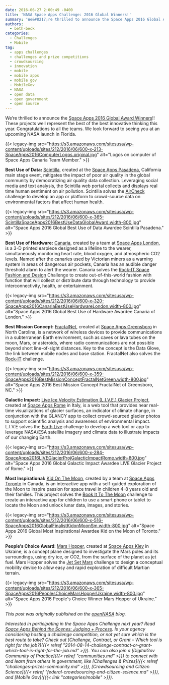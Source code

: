 ```yaml
---
date: 2016-06-27 2:00:49 -0400
title: 'NASA Space Apps Challenge: 2016 Global Winners!'
summary: 'We&#8217;re thrilled to announce the Space Apps 2016 Global Award Winners!! These projects well represent the best of the best innovative thinking this year. Congratulations to all the teams. We look forward to seeing you at an upcoming NASA launch in Florida.'
authors:
  - beth-beck
categories:
  - Challenges
  - Mobile
tag:
  - apps challenges
  - challenges and prize competitions
  - crowdsourcing
  - innovation
  - mobile
  - mobile apps
  - mobile gov
  - MobileGov
  - NASA
  - open data
  - open government
  - open source
---
```


We&#8217;re thrilled to announce the <a href="https://2016.spaceappschallenge.org/awards" target="_blank">Space Apps 2016 Global Award Winners</a>!! These projects well represent the best of the best innovative thinking this year. Congratulations to all the teams. We look forward to seeing you at an upcoming NASA launch in Florida.

{{< legacy-img src="https://s3.amazonaws.com/sitesusa/wp-content/uploads/sites/212/2016/06/600-x-213-SpaceApps2016ComputerLogos.original.jpg" alt="Logos on computer of Space Apps Canaria Team Member." >}}

**Best Use of Data:** <a href="https://2016.spaceappschallenge.org/challenges/earth/aircheck/projects/scintilla" target="_blank">Scintilla</a>, created at the <a href="https://2016.spaceappschallenge.org/locations/pasadena-ca-usa" target="_blank">Space Apps Pasadena</a>, California main stage event, mitigates the impact of poor air quality in the global community by democratizing air quality data collection. Leveraging social media and text analysis, the Scintilla web portal collects and displays real time human sentiment on air pollution. Scintilla solves the <a href="https://2016.spaceappschallenge.org/challenges/earth/aircheck" target="_blank">AirCheck</a> challenge to develop an app or platform to crowd-source data on environmental factors that affect human health.

{{< legacy-img src="https://s3.amazonaws.com/sitesusa/wp-content/uploads/sites/212/2016/06/600-x-365-ScintillaSpaceApps2016BestUseDataGlobalAward.width-800.jpg" alt="Space Apps 2016 Global Best Use of Data Awardee Scintilla Pasadena." >}}

**Best Use of Hardware:** <a href="https://2016.spaceappschallenge.org/challenges/space-station/rock-it-space-fashion-and-design/projects/canaria" target="_blank">Canaria</a>, created by a team at <a href="https://2016.spaceappschallenge.org/locations/london-england" target="_blank">Space Apps London</a>, is a 3-D printed earpiece designed as a lifeline to the wearer, simultaneously monitoring heart rate, blood oxygen, and atmospheric CO2 levels. Named after the canaries used by Victorian miners as a warning system in areas of dangerous air pockets, Canaria has an audible danger threshold alarm to alert the wearer. Canaria solves the <a href="https://2016.spaceappschallenge.org/challenges/space-station/rock-it-space-fashion-and-design" target="_blank">Rock-IT Space Fashion and Design</a> Challenge to create out-of-this-world fashion with function that will collect or distribute data through technology to provide interconnectivity, health, or entertainment.

{{< legacy-img src="https://s3.amazonaws.com/sitesusa/wp-content/uploads/sites/212/2016/06/600-x-320-SpaceApps2016CanariaBestUseHardwareLondon.width-800.jpg" alt="Space Apps 2016 Global Best Use of Hardware Awardee Canaria of London." >}}

**Best Mission Concept:** <a href="https://2016.spaceappschallenge.org/challenges/space-station/rock-it-space-fashion-and-design/projects/fractalnet" target="_blank">FractalNet</a>, created at <a href="https://2016.spaceappschallenge.org/locations/greensboro-nc-usa" target="_blank">Space Apps Greensboro</a> in North Carolina, is a network of wireless devices to provide communications in a subterranean Earth environment, such as caves or lava tubes on the moon, Mars, or asteroids, where radio communications are not possible beyond short line-of-sight distances. Key to the concept is the Data Glove, the link between mobile nodes and base station. FractalNet also solves the <a href="https://2016.spaceappschallenge.org/challenges/space-station/rock-it-space-fashion-and-design" target="_blank">Rock-IT</a> challenge.

{{< legacy-img src="https://s3.amazonaws.com/sitesusa/wp-content/uploads/sites/212/2016/06/600-x-359-SpaceApps2016BestMissionConceptFractalNetGreen.width-800.jpg" alt="Space Apps 2016 Best Mission Concept FractalNet of Greensboro, NC." >}}

**Galactic Impact:** <a href="https://2016.spaceappschallenge.org/challenges/earth/earth-live/projects/l.i.v.e.-glacier-project-ice-cream-team" target="_blank">Live Ice Velocity Estimation (L.I.V.E.) Glacier Project</a>, created at <a href="https://2016.spaceappschallenge.org/locations/rome-italy" target="_blank">Space Apps Rome</a> in Italy, is a web tool that provides near real-time visualizations of glacier surfaces, an indicator of climate change, in conjunction with the GLANCY app to collect crowd-sourced glacier photos to support scientific analysis and awareness of environmental impact. L.I.V.E solves the <a href="https://2016.spaceappschallenge.org/challenges/earth/earth-live" target="_blank">Earth Live</a> challenge to develop a web tool or app to leverage NASA/ESA satellite imagery and climate data to illustrate impacts of our changing Earth.

{{< legacy-img src="https://s3.amazonaws.com/sitesusa/wp-content/uploads/sites/212/2016/06/600-x-284-SpaceApps2016LIVEGlacierProjGalacticImpactRome.width-800.jpg" alt="Space Apps 2016 Global Galactic Impact Awardee LIVE Glacier Project of Rome." >}}

**Most Inspirational:** <a href="https://2016.spaceappschallenge.org/challenges/solar-system/book-it-to-the-moon/projects/kid-on-the-moon" target="_blank">Kid On The Moon</a>, created by a team at <a href="https://2016.spaceappschallenge.org/locations/toronto-on-canada" target="_blank">Space Apps Toronto</a> in Canada, is an interactive app with a self-guided exploration of the Moon to inspire passion for space travel in children 4-8 years old and their families. This project solves the <a href="https://2016.spaceappschallenge.org/challenges/solar-system/book-it-to-the-moon" target="_blank">Book It To The Moon</a> challenge to create an interactive app for children to use a smart phone or tablet to locate the Moon and unlock lunar data, images, and stories.

{{< legacy-img src="https://s3.amazonaws.com/sitesusa/wp-content/uploads/sites/212/2016/06/600-x-516-SpaceApps2016GlobalFinalistKidonMoonSm.width-800.jpg" alt="Space Apps 2016 Global Most Inspirational Awardee Kid on the Moon of Toronto." >}}

**People’s Choice Award**: <a href="https://2016.spaceappschallenge.org/challenges/tech/jet-set-mars/projects/mars-hopper" target="_blank">Mars Hopper</a>, created at <a href="https://2016.spaceappschallenge.org/locations/kiev-ukraine" target="_blank">Space Apps Kiev</a> in Ukraine, is a concept plane designed to investigate the Mars poles and its surroundings, using dry ice, or CO2, from the surface of the planet as jet fuel. Mars Hopper solves the <a href="https://2016.spaceappschallenge.org/challenges/tech/jet-set-mars" target="_blank">Jet Set Mars</a> challenge to design a conceptual mobility device to allow easy and rapid exploration of difficult Martian terrain.

{{< legacy-img src="https://s3.amazonaws.com/sitesusa/wp-content/uploads/sites/212/2016/06/600-x-365-SpaceApps2016PeoplesChoiceMarsHopperUkraine.width-800.jpg" alt="Space Apps 2016 People's Choice Winner Mars Hopper of Ukraine." >}}

_This post was originally published on the [openNASA](https://open.nasa.gov/blog/) blog._

_Interested in participating in the Space Apps Challenge next year? Read [Space Apps Behind the Scenes: Judging + Process](https://open.nasa.gov/blog/space-apps-behind-scenes-judging-process/). Is your agency considering hosting a challenge competition, or not yet sure which is the best route to take? Check out [Challenge, Contract, or Grant – Which tool is right for the job?]({{< relref "2014-08-14-challenge-contract-or-grant-which-tool-is-right-for-the-job.md" >}}). You can also join a [DigitalGov Community of Practice]({{< relref "communities.md" >}}) to connect with and learn from others in government, like [Challenges & Prizes]({{< relref "challenges-prizes-community.md" >}}), [Crowdsourcing and Citizen Science]({{< relref "federal-crowdsourcing-and-citizen-science.md" >}}), and [Mobile Gov](({{< link "categories/mobile" >}})._